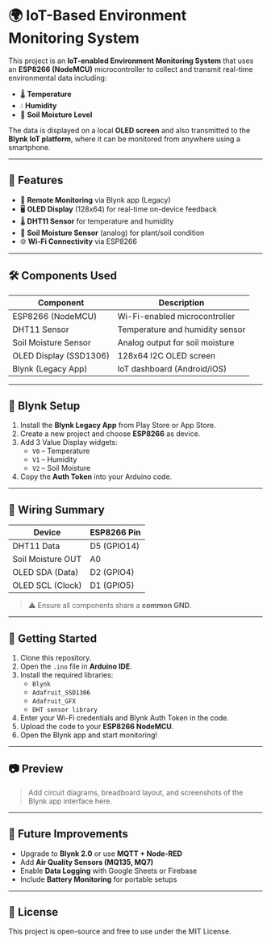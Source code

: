 # 🌍 IoT-Based Environment Monitoring System

This project is an **IoT-enabled Environment Monitoring System** that uses an **ESP8266 (NodeMCU)** microcontroller to collect and transmit real-time environmental data including:

- 🌡️ **Temperature**
- 💧 **Humidity**
- 🌱 **Soil Moisture Level**

The data is displayed on a local **OLED screen** and also transmitted to the **Blynk IoT platform**, where it can be monitored from anywhere using a smartphone.

---

## 🔧 Features

- 📲 **Remote Monitoring** via Blynk app (Legacy)
- 🖥️ **OLED Display** (128x64) for real-time on-device feedback
- 🌡️ **DHT11 Sensor** for temperature and humidity
- 🌱 **Soil Moisture Sensor** (analog) for plant/soil condition
- 🌐 **Wi-Fi Connectivity** via ESP8266

---

## 🛠️ Components Used

| Component             | Description                     |
|----------------------|---------------------------------|
| ESP8266 (NodeMCU)     | Wi-Fi-enabled microcontroller    |
| DHT11 Sensor          | Temperature and humidity sensor |
| Soil Moisture Sensor  | Analog output for soil moisture |
| OLED Display (SSD1306)| 128x64 I2C OLED screen          |
| Blynk (Legacy App)    | IoT dashboard (Android/iOS)     |

---

## 📱 Blynk Setup

1. Install the **Blynk Legacy App** from Play Store or App Store.
2. Create a new project and choose **ESP8266** as device.
3. Add 3 Value Display widgets:
   - `V0` – Temperature
   - `V1` – Humidity
   - `V2` – Soil Moisture
4. Copy the **Auth Token** into your Arduino code.

---

## 🔌 Wiring Summary

| Device              | ESP8266 Pin  |
|--------------------|--------------|
| DHT11 Data          | D5 (GPIO14)  |
| Soil Moisture OUT   | A0           |
| OLED SDA (Data)     | D2 (GPIO4)   |
| OLED SCL (Clock)    | D1 (GPIO5)   |

> ⚠️ Ensure all components share a **common GND**.

---

## 🚀 Getting Started

1. Clone this repository.
2. Open the `.ino` file in **Arduino IDE**.
3. Install the required libraries:
   - `Blynk`
   - `Adafruit_SSD1306`
   - `Adafruit_GFX`
   - `DHT sensor library`
4. Enter your Wi-Fi credentials and Blynk Auth Token in the code.
5. Upload the code to your **ESP8266 NodeMCU**.
6. Open the Blynk app and start monitoring!

---

## 📷 Preview

> Add circuit diagrams, breadboard layout, and screenshots of the Blynk app interface here.

---

## 🧠 Future Improvements

- Upgrade to **Blynk 2.0** or use **MQTT + Node-RED**
- Add **Air Quality Sensors (MQ135, MQ7)**
- Enable **Data Logging** with Google Sheets or Firebase
- Include **Battery Monitoring** for portable setups

---

## 📄 License

This project is open-source and free to use under the MIT License.
